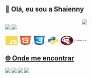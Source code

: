 ## 👋 Olá, eu sou a Shaienny

<div align="center">
  <a href="https://github.com/andreinaoliveira">
    <img align="center" src="Welcome.png" width="500">
  </a>
</div>

<div>
  <a href="https://github.com/shaienny">
  <img height="180em" src="https://github-readme-stats.vercel.app/api?username=shaienny&theme=jolly&show_icons=true">
  <img height="180em" src="https://github-readme-stats.vercel.app/api/top-langs/?username=shaienny&layout=compact&langs_count-16&theme=jolly">
</div>

<div style="display: inline_block"><br>
  <img align="center" alt="Shay-Js" height="30" width="40" src="https://raw.githubusercontent.com/devicons/devicon/master/icons/javascript/javascript-plain.svg">
  <img align="center" alt="Shay-HTML" height="30" width="40" src="https://raw.githubusercontent.com/devicons/devicon/master/icons/html5/html5-original.svg">
  <img align="center" alt="Shay-CSS" height="30" width="40" src="https://raw.githubusercontent.com/devicons/devicon/master/icons/css3/css3-original.svg">
  <img align="center" alt="Shay-Python" height="30" width="40" src="https://raw.githubusercontent.com/devicons/devicon/master/icons/python/python-original.svg">
  <img align="center" alt="Shay-Delphi" height="30" width="40" src="https://raw.githubusercontent.com/devicons/devicon/master/icons/delphi/delphi-original.svg">
  <img align="center" alt="Shay-Sql" height="30" width="40" src="https://raw.githubusercontent.com/devicons/devicon/master/icons/oracle/oracle-original.svg">
</div>
  
## 🌐 Onde me encontrar  
 
<div> 
  <a href="https://instagram.com/shayrezende" target="_blank"><img src="https://img.shields.io/badge/-Instagram-%23E4405F?style=for-the-badge&logo=instagram&logoColor=white" target="_blank"></a>
  <a href="https://discord.com/invite/H8KaqwuZ" target="_blank"><img src="https://img.shields.io/badge/Discord-7289DA?style=for-the-badge&logo=discord&logoColor=white" target="_blank"></a> 
  <a href = "mailto:shaiennynha@hotmail.com"><img src="https://img.shields.io/badge/-Gmail-%23333?style=for-the-badge&logo=gmail&logoColor=white" target="_blank"></a>
  <a href="https://www.linkedin.com/in/shaienny" target="_blank"><img src="https://img.shields.io/badge/-LinkedIn-%230077B5?style=for-the-badge&logo=linkedin&logoColor=white" target="_blank"></a> 
</div>

